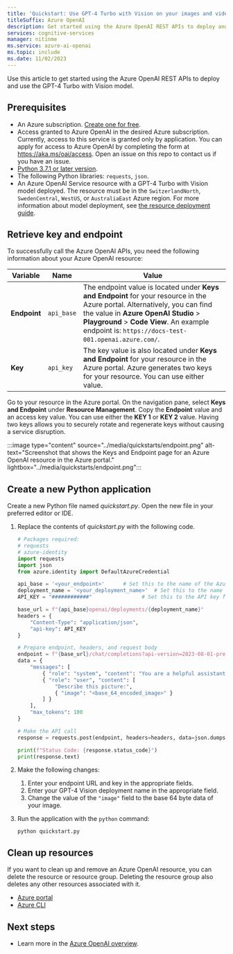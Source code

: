 ```yaml
---
title: 'Quickstart: Use GPT-4 Turbo with Vision on your images and videos with the Azure Open AI REST API'
titleSuffix: Azure OpenAI
description: Get started using the Azure OpenAI REST APIs to deploy and use the GPT-4 Turbo with Vision model.
services: cognitive-services
manager: nitinme
ms.service: azure-ai-openai
ms.topic: include
ms.date: 11/02/2023
---
```


Use this article to get started using the Azure OpenAI REST APIs to deploy and use the GPT-4 Turbo with Vision model. 

## Prerequisites

- An Azure subscription. <a href="https://azure.microsoft.com/free/ai-services" target="_blank">Create one for free</a>.
- Access granted to Azure OpenAI in the desired Azure subscription. Currently, access to this service is granted only by application. You can apply for access to Azure OpenAI by completing the form at https://aka.ms/oai/access. Open an issue on this repo to contact us if you have an issue. 
- <a href="https://www.python.org/" target="_blank">Python 3.7.1 or later version</a>.
- The following Python libraries: `requests`, `json`.
- An Azure OpenAI Service resource with a GPT-4 Turbo with Vision model deployed. The resource must be in the `SwitzerlandNorth`, `SwedenCentral`, `WestUS`, or `AustraliaEast` Azure region. For more information about model deployment, see [the resource deployment guide](/azure/ai-services/openai/how-to/create-resource). 

## Retrieve key and endpoint

To successfully call the Azure OpenAI APIs, you need the following information about your Azure OpenAI resource:

| Variable | Name | Value |
|---|---|---|
| **Endpoint** | `api_base` | The endpoint value is located under **Keys and Endpoint** for your resource in the Azure portal. Alternatively, you can find the value in **Azure OpenAI Studio** > **Playground** > **Code View**. An example endpoint is: `https://docs-test-001.openai.azure.com/`. |
| **Key** | `api_key` | The key value is also located under **Keys and Endpoint** for your resource in the Azure portal. Azure generates two keys for your resource. You can use either value. |

Go to your resource in the Azure portal. On the navigation pane, select **Keys and Endpoint** under **Resource Management**. Copy the **Endpoint** value and an access key value. You can use either the **KEY 1** or **KEY 2** value. Having two keys allows you to securely rotate and regenerate keys without causing a service disruption.

:::image type="content" source="../media/quickstarts/endpoint.png" alt-text="Screenshot that shows the Keys and Endpoint page for an Azure OpenAI resource in the Azure portal." lightbox="../media/quickstarts/endpoint.png":::

## Create a new Python application

Create a new Python file named _quickstart.py_. Open the new file in your preferred editor or IDE.
1. Replace the contents of _quickstart.py_ with the following code. 
    
    ```python
    # Packages required: 
    # requests 
    # azure-identity
    import requests 
    import json 
    from azure.identity import DefaultAzureCredential 
    
    api_base = '<your_endpoint>'      # Set this to the name of the Azure OpenAI resource 
    deployment_name = '<your_deployment_name>'  # Set this to the name of the gptv model deployment 
    API_KEY = "############"                # Set this to the API key for the Azure OpenAI resource 
    
    base_url = f"{api_base}openai/deployments/{deployment_name}" 
    headers = {   
        "Content-Type": "application/json",   
        "api-key": API_KEY 
    } 
    
    # Prepare endpoint, headers, and request body 
    endpoint = f"{base_url}/chat/completions?api-version=2023-08-01-preview" 
    data = { 
        "messages": [ 
            { "role": "system", "content": "You are a helpful assistant." }, # Content can be a string, OR 
            { "role": "user", "content": [                                   # It can be an array containing strings and images. 
                "Describe this picture:", 
                { "image": "<base_64_encoded_image>" }                          # Images are represented like this. 
            ] } 
        ], 
        "max_tokens": 100 
    }   
    
    # Make the API call   
    response = requests.post(endpoint, headers=headers, data=json.dumps(data))   
    
    print(f"Status Code: {response.status_code}")   
    print(response.text) 
    ```

1. Make the following changes:
    1. Enter your endpoint URL and key in the appropriate fields.
    1. Enter your GPT-4 Vision deployment name in the appropriate field. 
    1. Change the value of the `"image"` field to the base 64 byte data of your image.
1. Run the application with the `python` command:

    ```console
    python quickstart.py
    ```


## Clean up resources

If you want to clean up and remove an Azure OpenAI resource, you can delete the resource or resource group. Deleting the resource group also deletes any other resources associated with it.

- [Azure portal](../../multi-service-resource.md?pivots=azportal#clean-up-resources)
- [Azure CLI](../../multi-service-resource.md?pivots=azcli#clean-up-resources)

## Next steps

* Learn more in the [Azure OpenAI overview](../overview.md).
